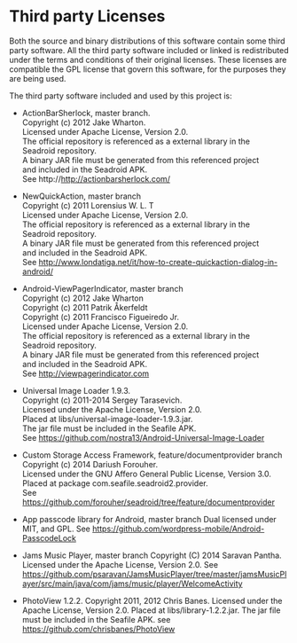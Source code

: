# Third party Licenses
Both the source and binary distributions of this software contain
some third party software. All the third party software included
or linked is redistributed under the terms and conditions of their 
original licenses. These licenses are compatible the GPL license 
that govern this software, for the purposes they are being used.

The third party software included and used by this project is:

 * ActionBarSherlock, master branch.  
   Copyright (c) 2012 Jake Wharton.  
   Licensed under Apache License, Version 2.0.  
   The official repository is referenced as a external library in the  
   Seadroid repository.  
   A binary JAR file must be generated from this referenced project  
   and included in the Seadroid APK.  
   See http://http://actionbarsherlock.com/

 * NewQuickAction, master branch  
   Copyright (c) 2011 Lorensius W. L. T  
   Licensed under Apache License, Version 2.0.  
   The official repository is referenced as a external library in the  
   Seadroid repository.  
   A binary JAR file must be generated from this referenced project  
   and included in the Seadroid APK.  
   See http://www.londatiga.net/it/how-to-create-quickaction-dialog-in-android/  

 * Android-ViewPagerIndicator, master branch  
   Copyright (c) 2012 Jake Wharton  
   Copyright (c) 2011 Patrik Åkerfeldt  
   Copyright (c) 2011 Francisco Figueiredo Jr.  
   Licensed under Apache License, Version 2.0.  
   The official repository is referenced as a external library in the  
   Seadroid repository.  
   A binary JAR file must be generated from this referenced project  
   and included in the Seadroid APK.  
   See http://viewpagerindicator.com

 * Universal Image Loader 1.9.3.  
   Copyright (c) 2011-2014 Sergey Tarasevich.  
   Licensed under the Apache License, Version 2.0.  
   Placed at libs/universal-image-loader-1.9.3.jar.  
   The jar file must be included in the Seafile APK.  
   See https://github.com/nostra13/Android-Universal-Image-Loader

 * Custom Storage Access Framework, feature/documentprovider branch  
   Copyright (c) 2014 Dariush Forouher.  
   Licensed under the GNU Affero General Public License, Version 3.0.  
   Placed at package com.seafile.seadroid2.provider.  
   See https://github.com/forouher/seadroid/tree/feature/documentprovider

 * App passcode library for Android, master branch
   Dual licensed under MIT, and GPL.
   See https://github.com/wordpress-mobile/Android-PasscodeLock

 * Jams Music Player, master branch
   Copyright (C) 2014 Saravan Pantha.
   Licensed under the Apache License, Version 2.0.
   See https://github.com/psaravan/JamsMusicPlayer/tree/master/jamsMusicPlayer/src/main/java/com/jams/music/player/WelcomeActivity

 * PhotoView 1.2.2.
   Copyright 2011, 2012 Chris Banes.
   Licensed under the Apache License, Version 2.0.
   Placed at libs/library-1.2.2.jar.
   The jar file must be included in the Seafile APK.
   see https://github.com/chrisbanes/PhotoView
